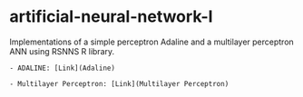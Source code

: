 # artificial-neural-network-I
Implementations of a simple perceptron Adaline and a multilayer perceptron ANN using RSNNS R library.
    
    - ADALINE: [Link](Adaline)
    
    - Multilayer Perceptron: [Link](Multilayer Perceptron)

